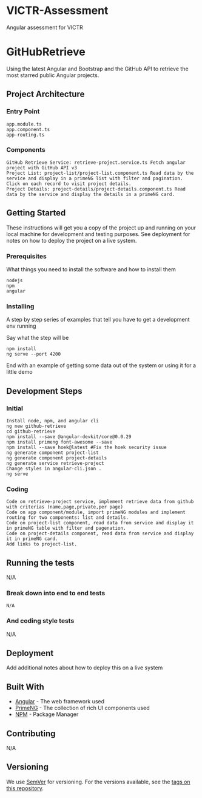 # VICTR-Assessment
Angular assessment for VICTR
# GitHubRetrieve
Using the latest Angular and Bootstrap and the GitHub API to retrieve the most starred public Angular projects.

## Project Architecture 

### Entry Point

```
app.module.ts
app.component.ts
app-routing.ts
```

### Components

```
GitHub Retrieve Service: retrieve-project.service.ts Fetch angular project with GitHub API v3
Project List: project-list/project-list.component.ts Read data by the service and display in a primeNG list with filter and pagination. Click on each record to visit project details.
Project Details: project-details/project-details.component.ts Read data by the service and display the details in a primeNG card.
```

## Getting Started

These instructions will get you a copy of the project up and running on your local machine for development and testing purposes. See deployment for notes on how to deploy the project on a live system.

### Prerequisites

What things you need to install the software and how to install them

```
nodejs
npm
angular
```

### Installing

A step by step series of examples that tell you have to get a development env running

Say what the step will be

```
npm install
ng serve --port 4200
```
End with an example of getting some data out of the system or using it for a little demo


## Development Steps

### Initial

```
Install node, npm, and angular cli
ng new github-retrieve
cd github-retrieve
npm install --save @angular-devkit/core@0.0.29
npm install primeng font-awesome --save
npm install --save hoek@latest #Fix the hoek security issue
ng generate component project-list
ng generate component project-details
ng generate service retrieve-project
Change styles in angular-cli.json .
ng serve
```
### Coding
```
Code on retrieve-project service, implement retrieve data from github with criterias (name,page,private,per page)
Code on app component/module, import primeNG modules and implement routing for two components: list and details.
Code on project-list component, read data from service and display it in primeNG table with filter and pagenation.
Code on project-details component, read data from service and display it in primeNG card.
Add links to project-list.
```


## Running the tests

N/A

### Break down into end to end tests

```
N/A
```

### And coding style tests

N/A

## Deployment

Add additional notes about how to deploy this on a live system

## Built With

* [Angular](https://angular.io/) - The web framework used
* [PrimeNG](https://www.primefaces.org/primeng/) - The collection of rich UI components used
* [NPM](https://www.npmjs.com/) - Package Manager

## Contributing

N/A

## Versioning

We use [SemVer](http://semver.org/) for versioning. For the versions available, see the [tags on this repository](https://github.com/). 
